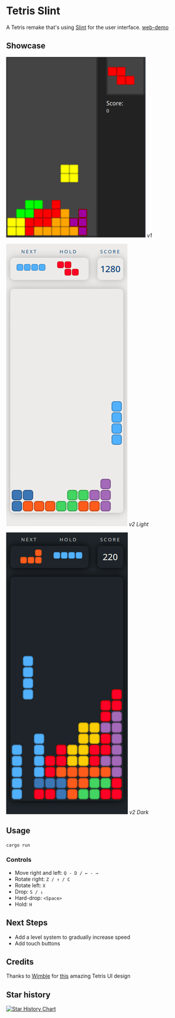 # Tetris Slint

A Tetris remake that's using [Slint](https://slint-ui.com) for the user interface. [web-demo](https://gaspardculis.github.io/slint-tetris/)

## Showcase

![V1](.github/img/screenshot-1.png)
*v1*

![V2-light](.github/img/screenshot-2.png)
*v2 Light*

![V2-light](.github/img/screenshot-3.png)
*v2 Dark*

## Usage

```
cargo run
```

### Controls
 - Move right and left: `Q - D / ← - →`
 - Rotate right: `Z / ↑ / C`
 - Rotate left: `X`
 - Drop: `S / ↓`
 - Hard-drop: `<Space>`
 - Hold: `H`

## Next Steps

 - Add a level system to gradually increase speed
 - Add touch buttons
 
## Credits

Thanks to [Wimble](https://dribbble.com/wimble) for [this](https://dribbble.com/shots/9976347-Neumorphic-Tetris) amazing Tetris UI design

## Star history

[![Star History Chart](https://api.star-history.com/svg?repos=GaspardCulis/slint-tetris&type=Date)](https://star-history.com/#GaspardCulis/slint-tetris&Date)
